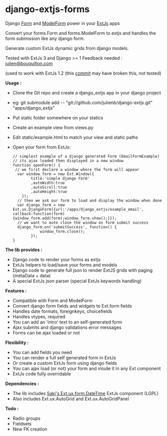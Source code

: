 django-extjs-forms
==================

Django [Form][1] and [ModelForm][2] power in your [ExtJs][3] apps

Convert your forms.Form and forms.ModelForm to extjs and handles the form submission like any django form.

Generate custom ExtJs dynamic grids from django models.

Tested with ExtJs 3 and Django >= 1 Feedback needed  : <julien@bouquillon.com>

(used to work with ExtJs 1.2  (this [commit][5] may have broken this, not tested)


**Usage :**

  - Clone the Git repo and create a django_extjs app in your django project
  - eg: git submodule add  -- "git://github.com/julienb/django-extjs.git"  "apps/django_extjs"
  - Put static folder somewhere on your statics
  - Create an example view from views.py
  - Edit static/example.html to match your view and static paths
  - Open your form from ExtJs:
  
        // simplest example of a django generated Form (EmailFormExample)
        // its ajax loaded then displayed in a new window
        function openForm() {
         // we first declare a window where the form will appear
          var window_form = new Ext.Window({
                title:'simple django Form'
                ,autoWidth:true
                ,autoScroll:true
                ,autoHeight:true
            });
          // then we ask our form to load and display the window when done
          var django_form = new Ext.ux.DjangoForm({url:'/apps/django_extjs/example_email', callback:function(form) {window_form.add(form);window_form.show();}});
          // we want to auto close the window on form submit success
          django_form.on('submitSuccess', function() {
                    window_form.close();
                });
        }
             
  
**The lib provides :**

  - Django code to render your forms as extjs
  - ExtJs helpers to load/save your forms and models
  - Django code to generate full json to render ExtJS grids with paging (metaData + data)
  - A special ExtJs json parser (special ExtJs keywords handling)

**Features :**

  - Compatible with Form and ModelForm
  - Convert django form fields and widgets to Ext.form fields
  - Handles date formats, foreignkeys, choicefields
  - Handles vtypes, required
  - You can add an 'intro' text to an self-generated form
  - Ajax submits and django validations error messages
  - Forms can be ajax loaded or not

**Flexibility :**

  - You can add fields you need
  - You can render a full self generated form in ExtJs
  - Or create a custom ExtJs form using django fields
  - You can ajax load (or not) your form and inlude it in any Ext component
  - ExtJs code fully overridable

**Dependencies :**

  - The lib includes [Saki's Ext.ux.form.DateTime][4] ExtJs component (LGPL)
  - Also includes Ext.ux.AutoGrid and Ext.ux.AutoGridPanel
  
  
**Todo :** 

  - Radio groups
  - Fieldsets
  - New FK creation

  
  [1]: http://docs.djangoproject.com/en/dev/topics/forms/
  [2]: http://docs.djangoproject.com/en/dev/topics/forms/modelforms/
  [3]: http://www.extjs.com
  [4]: http://www.extjs.com/forum/showthread.php?t=22661
  [5]: http://github.com/julienb/django-extjs/commit/3fbad2437db07adef645cbf132659932533e1e95#diff-2
 